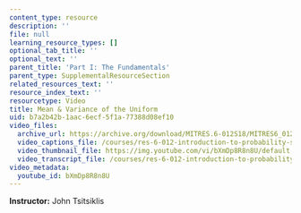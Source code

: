 ```yaml
---
content_type: resource
description: ''
file: null
learning_resource_types: []
optional_tab_title: ''
optional_text: ''
parent_title: 'Part I: The Fundamentals'
parent_type: SupplementalResourceSection
related_resources_text: ''
resource_index_text: ''
resourcetype: Video
title: Mean & Variance of the Uniform
uid: b7a2b42b-1aac-6ecf-5f1a-77388d08ef10
video_files:
  archive_url: https://archive.org/download/MITRES.6-012S18/MITRES6_012S18_L08-05_300k.mp4
  video_captions_file: /courses/res-6-012-introduction-to-probability-spring-2018/4de782884e8c5b7ebc0f0c0000a2b53e_bXmDp8R8n8U.vtt
  video_thumbnail_file: https://img.youtube.com/vi/bXmDp8R8n8U/default.jpg
  video_transcript_file: /courses/res-6-012-introduction-to-probability-spring-2018/b71e68dee7ae9254ba0799333e9d6d5c_bXmDp8R8n8U.pdf
video_metadata:
  youtube_id: bXmDp8R8n8U
---
```


**Instructor:** John Tsitsiklis